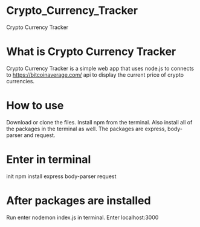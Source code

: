 # Crypto_Currency_Tracker
Crypto Currency Tracker

# What is Crypto Currency Tracker
Crypto Currency Tracker is a simple web app that uses node.js to connects to https://bitcoinaverage.com/ api to display the 
current price of crypto currencies. 

# How to use
Download or clone the files. Install npm from the terminal. Also install all of the packages in the terminal as well.
The packages are express, body-parser and request. 

# Enter in terminal
init npm
install express body-parser request

# After packages are installed
Run enter nodemon index.js in terminal. Enter localhost:3000


